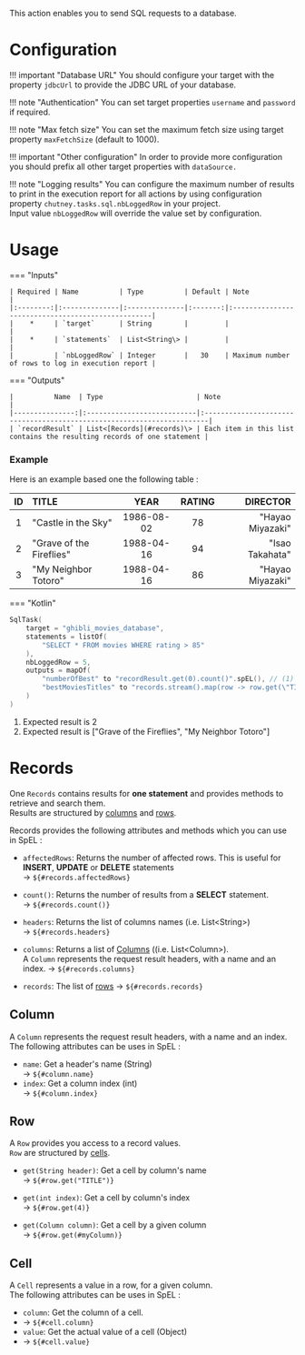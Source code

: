 This action enables you to send SQL requests to a database.

# Configuration

!!! important "Database URL"
    You should configure your target with the property `jdbcUrl` to provide the JDBC URL of your database.

!!! note "Authentication"
    You can set target properties `username` and `password` if required.

!!! note "Max fetch size"
    You can set the maximum fetch size using target property `maxFetchSize` (default to 1000).

!!! important "Other configuration"
    In order to provide more configuration you should prefix all other target properties with `dataSource.`

!!! note "Logging results"
    You can configure the maximum number of results to print in the execution report for all actions by using
    configuration property `chutney.tasks.sql.nbLoggedRow` in your project.  
    Input value `nbLoggedRow` will override the value set by configuration.

# Usage

=== "Inputs"

    | Required | Name          | Type          | Default | Note                                              |
    |:--------:|:--------------|:--------------|:-------:|:--------------------------------------------------|
    |    *     | `target`      | String        |         |                                                   |
    |    *     | `statements`  | List<String\> |         |                                                   |
    |          | `nbLoggedRow` | Integer       |   30    | Maximum number of rows to log in execution report |

=== "Outputs"

    |          Name  | Type                       | Note                                                                   |
    |---------------:|:---------------------------|:-----------------------------------------------------------------------|
    | `recordResult` | List<[Records](#records)\> | Each item in this list contains the resulting records of one statement |

### Example

Here is an example based one the following table : 

| ID  | TITLE                    |    YEAR    | RATING |         DIRECTOR |
|:---:|:-------------------------|:----------:|:------:|-----------------:|
|  1  | "Castle in the Sky"      | 1986-08-02 |   78   | "Hayao Miyazaki" |
|  2  | "Grave of the Fireflies" | 1988-04-16 |   94   |  "Isao Takahata" |
|  3  | "My Neighbor Totoro"     | 1988-04-16 |   86   | "Hayao Miyazaki" |

=== "Kotlin"
``` kotlin
SqlTask(
    target = "ghibli_movies_database",
    statements = listOf(
        "SELECT * FROM movies WHERE rating > 85"
    ),
    nbLoggedRow = 5,
    outputs = mapOf(
        "numberOfBest" to "recordResult.get(0).count()".spEL(), // (1)
        "bestMoviesTitles" to "records.stream().map(row -> row.get(\"TITLE\").value).collect(T(java.util.stream.Collectors).toList())".spEL() // (2)
    )
)
```

1. Expected result is 2
2. Expected result is ["Grave of the Fireflies", "My Neighbor Totoro"]

# Records

One `Records` contains results for **one statement** and provides methods to retrieve and search them.  
Results are structured by [columns](#column) and [rows](#row).

Records provides the following attributes and methods which you can use in SpEL :

* `affectedRows`: Returns the number of affected rows. This is useful for **INSERT**, **UPDATE** or **DELETE** statements  
-> `${#records.affectedRows}`

* `count()`: Returns the number of results from a **SELECT** statement.  
-> `${#records.count()}`

* `headers`: Returns the list of columns names (i.e. List<String\>)  
-> `${#records.headers}`

* `columns`: Returns a list of [Columns](#column) ((i.e. List<Column\>).  
    A `Column` represents  the request result headers, with a name and an index.
-> `${#records.columns}`

* `records`: The list of [rows](#row)
  -> `${#records.records}`

## Column

A `Column` represents the request result headers, with a name and an index.  
The following attributes can be uses in SpEL :

* `name`: Get a header's name (String)  
-> `${#column.name}`
* `index`: Get a column index (int)  
-> `${#column.index}`

## Row

A `Row` provides you access to a record values.  
`Row` are structured by [cells](#cell).

* `get(String header)`: Get a cell by column's name  
-> `${#row.get("TITLE")}`

* `get(int index)`: Get a cell by column's index  
-> `${#row.get(4)}`

* `get(Column column)`: Get a cell by a given column  
-> `${#row.get(#myColumn)}`

## Cell

A `Cell` represents a value in a row, for a given column.  
The following attributes can be uses in SpEL :

* `column`: Get the column of a cell.  
* -> `${#cell.column}`  
* `value`: Get the actual value of a cell (Object)
* -> `${#cell.value}`  
